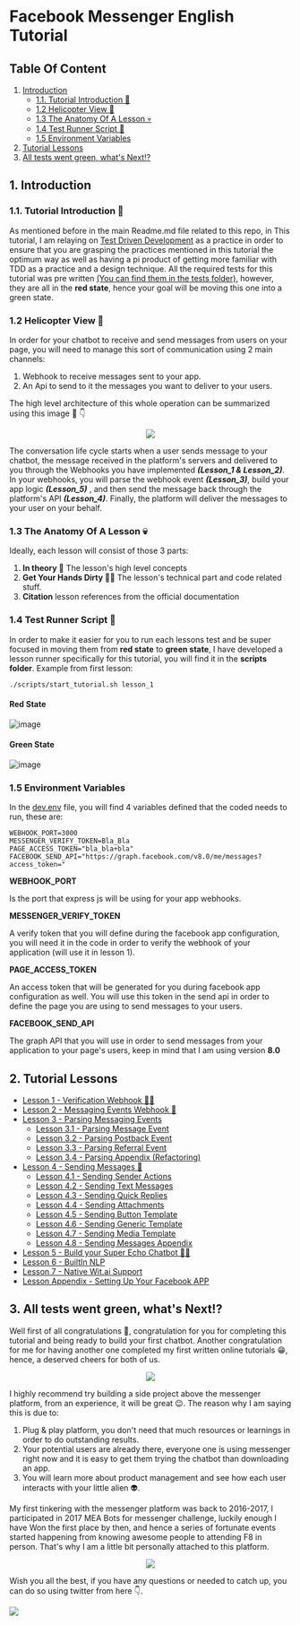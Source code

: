 # Facebook Messenger English Tutorial

## Table Of Content

1. [Introduction](#1-introduction)
    - [1.1. Tutorial Introduction 👋](#11-tutorial-introduction)
    - [1.2 Helicopter View 🚁](#12-helicopter-view)
    - [1.3 The Anatomy Of A Lesson 💀](#13-the-anatomy-of-a-lesson)
    - [1.4 Test Runner Script 👾](#14-test-runner-script)
    - [1.5 Environment Variables](#15-environment-variables)
2. [Tutorial Lessons](#2-usage-guide)
3. [All tests went green, what's Next⁉️](#3-all-tests-went-green-whats-next)

## 1. Introduction

### **1\.1\. Tutorial Introduction 👋**

As mentioned before in the main Readme.md file related to this repo, in This tutorial, I am relaying on [Test Driven Development](https://www.infoq.com/articles/test-driven-design-java/) as a practice in order to ensure that you are grasping the practices mentioned in this tutorial the optimum way as well as having a pi product of getting more familiar with TDD as a practice and a design technique. All the required tests for this tutorial was pre written [(You can find them in the tests folder)](../../tests), however, they are all in the **red state**, hence your goal will be moving this one into a green state.

### **1\.2 Helicopter View 🚁**

In order for your chatbot to receive and send messages from users on your page, you will need to manage this sort of communication using 2 main channels:

1.  Webhook to receive messages sent to your app.
2.  An Api to send to it the messages you want to deliver to your users.

The high level architecture of this whole operation can be summarized using this image 📸 👇

<p align="center">
  <a href="https://developers.facebook.com/docs/messenger-platform/introduction/"  target="_blank"><img src="https://github.com/mohamedluay/Messenger_Platform_Tutorial_TDD/blob/master/tutorials/english/images/Intro_im4.png" /></a>
</p>

The conversation life cycle starts when a user sends message to your chatbot, the message received in the platform's servers and delivered to you through the Webhooks you have implemented **_(Lesson_1 & Lesson_2)_**. In your webhooks, you will parse the webhook event **_(Lesson_3)_**, build your app logic **_(Lesson_5)_** , and then send the message back through the platform's API **_(Lesson_4)_**. Finally, the platform will deliver the messages to your user on your behalf.

### **1\.3 The Anatomy Of A Lesson 💀**

Ideally, each lesson will consist of those 3 parts:

1. **In theory 📖** The lesson's high level concepts
2. **Get Your Hands Dirty 👩‍💻** The lesson's technical part and code related stuff.
3. **Citation** lesson references from the official documentation

### **1.4 Test Runner Script 👾**

In order to make it easier for you to run each lessons test and be super focused in moving them from **red state** to **green state**, I have developed a lesson runner specifically for this tutorial, you will find it in the **scripts folder**. Example from first lesson:

```
./scripts/start_tutorial.sh lesson_1
```

#### Red State

![image](https://github.com/mohamedluay/Messenger_Platform_Tutorial_TDD/blob/master/tutorials/english/images/Intro_im3.png)

#### Green State

![image](https://github.com/mohamedluay/Messenger_Platform_Tutorial_TDD/blob/master/tutorials/english/images/Intro_im2.png)

### **1.5 Environment Variables**

In the [dev.env](../../dev.env) file, you will find 4 variables defined that the coded needs to run, these are:

```
WEBHOOK_PORT=3000
MESSENGER_VERIFY_TOKEN=Bla_Bla
PAGE_ACCESS_TOKEN="bla_bla+bla"
FACEBOOK_SEND_API="https://graph.facebook.com/v8.0/me/messages?access_token="
```

**WEBHOOK_PORT**

Is the port that express js will be using for your app webhooks.

**MESSENGER_VERIFY_TOKEN**

A verify token that you will define during the facebook app configuration, you will need it in the code in order to verify the webhook of your application (will use it in lesson 1).

**PAGE_ACCESS_TOKEN**

An access token that will be generated for you during facebook app configuration as well. You will use this token in the send api in order to define the page you are using to send messages to your users.

**FACEBOOK_SEND_API**

The graph API that you will use in order to send messages from your application to your page's users, keep in mind that I am using version **8.0**

## 2. Tutorial Lessons

-   [Lesson 1 - Verification Webhook 👮‍♂️](Lesson_1.md)
-   [Lesson 2 - Messaging Events Webhook 💬](Lesson_2.md)
-   [Lesson 3 - Parsing Messaging Events](Lesson_3.md)
    -   [Lesson 3.1 - Parsing Message Event](Lesson_3_1.md)
    -   [Lesson 3.2 - Parsing Postback Event](Lesson_3_2.md)
    -   [Lesson 3.3 - Parsing Referral Event](Lesson_3_3.md)
    -   [Lesson 3.4 - Parsing Appendix (Refactoring)](Lesson_3_4.md)
-   [Lesson 4 - Sending Messages 📩](Lesson_4.md)
    -   [Lesson 4.1 - Sending Sender Actions](Lesson_4_1.md)
    -   [Lesson 4.2 - Sending Text Messages](Lesson_4_2.md)
    -   [Lesson 4.3 - Sending Quick Replies](Lesson_4_3.md)
    -   [Lesson 4.4 - Sending Attachments](Lesson_4_4.md)
    -   [Lesson 4.5 - Sending Button Template](Lesson_4_5.md)
    -   [Lesson 4.6 - Sending Generic Template](Lesson_4_6.md)
    -   [Lesson 4.7 - Sending Media Template](Lesson_4_7.md)
    -   [Lesson 4.8 - Sending Messages Appendix](Lesson_4_8.md)
-   [Lesson 5 - Build your Super Echo Chatbot 💬🤖](Lesson_5.md)
-   [Lesson 6 - BuiltIn NLP](Lesson_6.md)
-   [Lesson 7 - Native Wit.ai Support](Lesson_7.md)
-   [Lesson Appendix - Setting Up Your Facebook APP](Lesson_A.md)

## 3. All tests went green, what's Next⁉️

Well first of all congratulations 👏, congratulation for you for completing this tutorial and being ready to build your first chatbot. Another congratulation for me for having another one completed my first written online tutorials 😁, hence, a deserved cheers for both of us.

<p align="center">
  <img src="https://media.giphy.com/media/87NS05bya11mg/giphy.gif" />
</p>

I highly recommend try building a side project above the messenger platform, from an experience, it will be great 😉. The reason why I am saying this is due to:

1.  Plug & play platform, you don't need that much resources or learnings in order to do outstanding results.
2.  Your potential users are already there, everyone one is using messenger right now and it is easy to get them trying the chatbot than downloading an app.
3.  You will learn more about product management and see how each user interacts with your little alien 👽.

My first tinkering with the messenger platform was back to 2016-2017, I participated in 2017 MEA Bots for messenger challenge, luckily enough I have Won the first place by then, and hence a series of fortunate events started happening from knowing awesome people to attending F8 in person. That's why I am a little bit personally attached to this platform.

<p align="center">
  <img src="https://github.com/mohamedluay/Messenger_Platform_Tutorial_TDD/blob/master/tutorials/english/images/Intro_im5.JPG" />
</p>

Wish you all the best, if you have any questions or needed to catch up, you can do so using twitter from here 👇.

[<img src="https://img.shields.io/badge/@_mluay%20-%231DA1F2.svg?&style=for-the-badge&logo=Twitter&logoColor=white"/>](https://twitter.com/_mluay)
